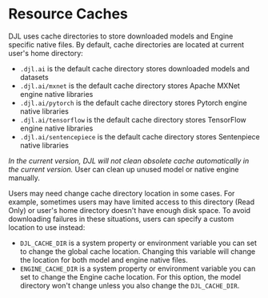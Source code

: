 # Resource Caches

DJL uses cache directories to store downloaded models and Engine specific native files.
By default, cache directories are located at current user's home directory:

- `.djl.ai` is the default cache directory stores downloaded models and datasets
- `.djl.ai/mxnet` is the default cache directory stores Apache MXNet engine native libraries
- `.djl.ai/pytorch` is the default cache directory stores Pytorch engine native libraries
- `.djl.ai/tensorflow` is the default cache directory stores TensorFlow engine native libraries
- `.djl.ai/sentencepiece` is the default cache directory stores Sentenpiece native libraries

*In the current version, DJL will not clean obsolete cache automatically in the current version.*
User can clean up unused model or native engine manually.

Users may need change cache directory location in some cases. For example, sometimes users may
have limited access to this directory (Read Only) or user's home directory doesn't have enough disk space. 
To avoid downloading failures in these situations, users can specify a custom location to use instead:

- `DJL_CACHE_DIR` is a system property or environment variable you can set to change the global cache location.
Changing this variable will change the location for both model and engine native files.
- `ENGINE_CACHE_DIR` is a system property or environment variable you can set to change the Engine cache location.
For this option, the model directory won't change unless you also change the `DJL_CACHE_DIR`.

